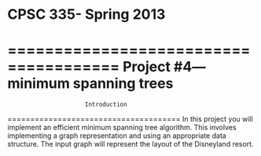 CPSC 335- Spring 2013
======================================
======================================
    Project #4— minimum spanning trees
======================================
                          Introduction
======================================
In this project you will implement an efficient minimum spanning tree algorithm.
This involves implementing a graph representation and using an
appropriate data structure. The input graph will represent the layout of
the Disneyland resort.
